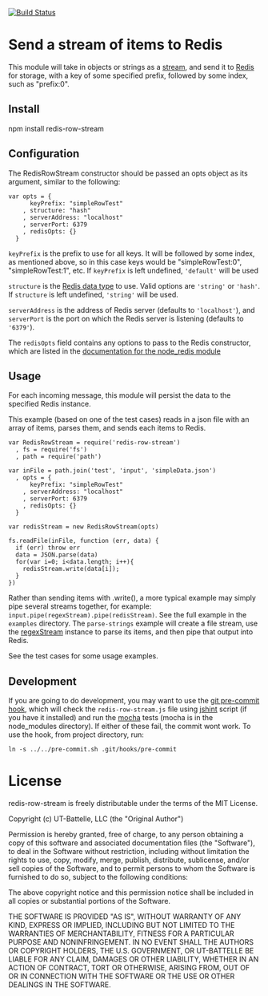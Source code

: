 [![Build Status](https://travis-ci.org/ornl-sava/redis-row-stream.png?branch=master)](https://travis-ci.org/ornl-sava/redis-row-stream)


# Send a stream of items to Redis

This module will take in objects or strings as a [stream](http://nodejs.org/docs/latest/api/stream.html), and send it to [Redis](http://redis.io/) for storage, with a key of some specified prefix, followed by some index, such as "prefix:0".

## Install

npm install redis-row-stream

## Configuration

The RedisRowStream constructor should be passed an opts object as its argument, similar to the following:

    var opts = { 
          keyPrefix: "simpleRowTest"
        , structure: "hash"
        , serverAddress: "localhost" 
        , serverPort: 6379 
        , redisOpts: {} 
      }

`keyPrefix` is the prefix to use for all keys.  It will be followed by some index, as mentioned above, so in this case keys would be "simpleRowTest:0", "simpleRowTest:1", etc. If `keyPrefix` is left undefined, `'default'` will be used

`structure` is the [Redis data type](http://redis.io/topics/data-types) to use. Valid options are `'string'` or `'hash'`. If `structure` is left undefined, `'string'` will be used.

`serverAddress` is the address of Redis server (defaults to `'localhost'`), and `serverPort` is the port on which the Redis server is listening (defaults to `'6379'`).

The `redisOpts` field contains any options to pass to the Redis constructor, which are listed in the [documentation for the node_redis module](https://github.com/mranney/node_redis#rediscreateclientport-host-options)

## Usage

For each incoming message, this module will persist the data to the specified Redis instance.

This example (based on one of the test cases) reads in a json file with an array of items, parses them, and sends each items to Redis.

    var RedisRowStream = require('redis-row-stream')
      , fs = require('fs')
      , path = require('path')

    var inFile = path.join('test', 'input', 'simpleData.json')
      , opts = { 
          keyPrefix: "simpleRowTest"
        , serverAddress: "localhost" 
        , serverPort: 6379 
        , redisOpts: {} 
      }

    var redisStream = new RedisRowStream(opts)

    fs.readFile(inFile, function (err, data) {
      if (err) throw err
      data = JSON.parse(data)
      for(var i=0; i<data.length; i++){
        redisStream.write(data[i]);
      }
    })

Rather than sending items with .write(), a more typical example may simply pipe several streams together, for example: `input.pipe(regexStream).pipe(redisStream)`. See the full example in the `examples` directory. The `parse-strings` example will create a file stream, use the [regexStream](https://github.com/ornl-situ/regex-stream) instance to parse its items, and then pipe that output into Redis.

See the test cases for some usage examples.

## Development

If you are going to do development, you may want to use the [git pre-commit hook](http://git-scm.com/book/en/Customizing-Git-Git-Hooks), which will check the `redis-row-stream.js` file using [jshint](https://github.com/jshint/jshint) script (if you have it installed) and run the [mocha](http://mochajs.org/) tests (mocha is in the node_modules directory). If either of these fail, the commit wont work. To use the hook, from project directory, run:

    ln -s ../../pre-commit.sh .git/hooks/pre-commit

# License

redis-row-stream is freely distributable under the terms of the MIT License.

Copyright (c) UT-Battelle, LLC (the "Original Author")

Permission is hereby granted, free of charge, to any person obtaining a copy of this software and associated documentation files (the "Software"), to deal in the Software without restriction, including without limitation the rights to use, copy, modify, merge, publish, distribute, sublicense, and/or sell copies of the Software, and to permit persons to whom the Software is furnished to do so, subject to the following conditions:
 
The above copyright notice and this permission notice shall be included in all copies or substantial portions of the Software.

THE SOFTWARE IS PROVIDED "AS IS", WITHOUT WARRANTY OF ANY KIND, EXPRESS OR IMPLIED, INCLUDING BUT NOT LIMITED TO THE WARRANTIES OF MERCHANTABILITY, FITNESS FOR A PARTICULAR PURPOSE AND NONINFRINGEMENT. IN NO EVENT SHALL THE AUTHORS OR COPYRIGHT HOLDERS, THE U.S. GOVERNMENT, OR UT-BATTELLE BE LIABLE FOR ANY CLAIM, DAMAGES OR OTHER LIABILITY, WHETHER IN AN ACTION OF CONTRACT, TORT OR OTHERWISE, ARISING FROM, OUT OF OR IN CONNECTION WITH THE SOFTWARE OR THE USE OR OTHER DEALINGS IN THE SOFTWARE.
